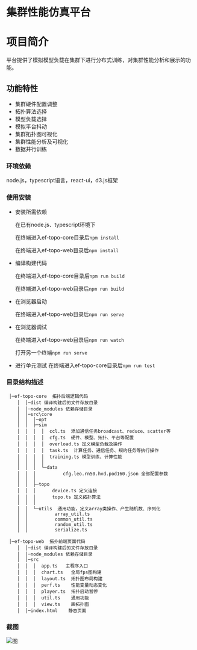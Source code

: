 # 集群性能仿真平台
# 项目简介

平台提供了模拟模型负载在集群下进行分布式训练，对集群性能分析和展示的功能。
## 功能特性

- 集群硬件配置调整
- 拓扑算法选择
- 模型负载选择
- 模拟平台抖动
- 集群拓扑图可视化
- 集群性能分析及可视化
- 数据并行训练
### 环境依赖
node.js，typescript语言，react-ui，d3.js框架
### 使用安装

- 安装所需依赖
  
  在已有node.js、typescript环境下

  在终端进入ef-topo-core目录后`npm install`

  在终端进入ef-topo-web目录后`npm install`
- 编译构建代码
  
  在终端进入ef-topo-core目录后`npm run build`

  在终端进入ef-topo-web目录后`npm run build`
- 在浏览器启动
  
  在终端进入ef-topo-web目录后`npm run serve`

- 在浏览器调试
  
  在终端进入ef-topo-web目录后`npm run watch`

  打开另一个终端`npm run serve`
- 进行单元测试
  在终端进入ef-topo-core目录后`npm run test`
### 目录结构描述
```
 │─ef-topo-core  拓扑后端逻辑代码
    │  │─dist 编译构建后的文件存放目录
    │  │─node_modules 依赖存储目录
    │  │─src\core
    │  │  │─opt       
    │  │  ├─sim
    │  │  │  │  ccl.ts  添加通信任务broadcast、reduce、scatter等
    │  │  │  │  cfg.ts  硬件、模型、拓扑、平台等配置
    │  │  │  │  overload.ts 定义模型负载及操作
    │  │  │  │  task.ts  计算任务、通信任务、规约任务等执行操作
    │  │  │  │  training.ts 模型训练、计算性能
    │  │  │  │  
    │  │  │  └─data
    │  │  │          cfg.leo.rn50.hvd.pod160.json 全部配置参数
    │  │  │          
    │  │  ├─topo
    │  │  │      device.ts 定义连接
    │  │  │      topo.ts 定义拓扑算法
    │  │  │      
    │  │  └─utils  通用功能，定义array类操作、产生随机数、序列化
    │  │          array_util.ts 
    │  │          common_util.ts
    │  │          random_util.ts
    │  │          serialize.ts
```
```
 │─ef-topo-web  拓扑前端页面代码
    │  │─dist 编译构建后的文件存放目录
    │  │─node_modules 依赖存储目录
    │  │─src
    │  │  │  app.ts   主程序入口    
    │  │  │  chart.ts   全局fps图构建
    │  │  │  layout.ts  拓扑图布局构建
    │  │  │  perf.ts    性能变量动态变化
    │  │  │  player.ts  拓扑启动暂停
    │  │  │  util.ts    通用功能
    │  │  │  view.ts    画拓扑图
    │  │─index.html    静态页面
```
### 截图
![图](https://i.hd-r.cn/5faa0f4f40c7fe751733bfb79b297903.png)

  